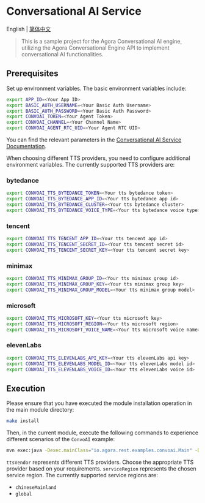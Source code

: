 # Conversational AI Service

English | [简体中文](./README_ZH.md)

> This is a sample project for the Agora Conversational AI engine, utilizing the Agora Conversational Engine API to implement conversational AI functionalities.

## Prerequisites

Set up environment variables. The basic environment variables include:

```bash
export APP_ID=<Your App ID>
export BASIC_AUTH_USERNAME=<Your Basic Auth Username>
export BASIC_AUTH_PASSWORD=<Your Basic Auth Password>
export CONVOAI_TOKEN=<Your Agent Token>
export CONVOAI_CHANNEL=<Your Channel Name>
export CONVOAI_AGENT_RTC_UID=<Your Agent RTC UID>
```

You can find the relevant parameters in the [Conversational AI Service Documentation](../../agora-rest-client-core/src/main/java/io/agora/rest/services/convoai/README.md).

When choosing different TTS providers, you need to configure additional environment variables. The currently supported TTS providers are:

### bytedance

```bash
export CONVOAI_TTS_BYTEDANCE_TOKEN=<Your tts bytedance token>
export CONVOAI_TTS_BYTEDANCE_APP_ID=<Your tts bytedance app id>
export CONVOAI_TTS_BYTEDANCE_CLUSTER=<Your tts bytedance cluster>
export CONVOAI_TTS_BYTEDANCE_VOICE_TYPE=<Your tts bytedance voice type>
```

### tencent

```bash
export CONVOAI_TTS_TENCENT_APP_ID=<Your tts tencent app id>
export CONVOAI_TTS_TENCENT_SECRET_ID=<Your tts tencent secret id>
export CONVOAI_TTS_TENCENT_SECRET_KEY=<Your tts tencent secret key>
```

### minimax

```bash
export CONVOAI_TTS_MINIMAX_GROUP_ID=<Your tts minimax group id>
export CONVOAI_TTS_MINIMAX_GROUP_KEY=<Your tts minimax group key>
export CONVOAI_TTS_MINIMAX_GROUP_MODEL=<Your tts minimax group model>
```

### microsoft

```bash
export CONVOAI_TTS_MICROSOFT_KEY=<Your tts microsoft key>
export CONVOAI_TTS_MICROSOFT_REGION=<Your tts microsoft region>
export CONVOAI_TTS_MICROSOFT_VOICE_NAME=<Your tts microsoft voice name>
```

### elevenLabs

```bash
export CONVOAI_TTS_ELEVENLABS_API_KEY=<Your tts elevenLabs api key>
export CONVOAI_TTS_ELEVENLABS_MODEL_ID=<Your tts elevenLabs model id>
export CONVOAI_TTS_ELEVENLABS_VOICE_ID=<Your tts elevenLabs voice id>
```

## Execution

Please ensure that you have executed the module installation operation in the main module directory:

```bash
make install
```

Then, in the current module, execute the following commands to experience different scenarios of the `ConvoAI` example:

```bash
mvn exec:java -Dexec.mainClass="io.agora.rest.examples.convoai.Main" -Dexec.args="--ttsVendor=<ttsVendor> --serviceRegion=<serviceRegion>"
```

`ttsVendor` represents different TTS providers. Choose the appropriate TTS provider based on your requirements.
`serviceRegion` represents the chosen service region. The currently supported service regions are:
* `chineseMainland`
* `global`

